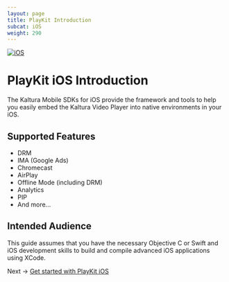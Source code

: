 ```yaml
---
layout: page
title: PlayKit Introduction
subcat: iOS
weight: 290
---
```


[![iOS](https://img.shields.io/badge/iOS-Supported-green.svg)](https://github.com/kaltura/playkit-ios)

# PlayKit iOS Introduction

The Kaltura Mobile SDKs for iOS provide the framework and tools to help you easily embed the Kaltura Video Player into native environments in your iOS.

## Supported Features

* DRM
* IMA (Google Ads)
* Chromecast
* AirPlay
* Offline Mode (including DRM)
* Analytics
* PIP
* And more...

## Intended Audience

This guide assumes that you have the necessary Objective C or Swift and iOS development skills to build and compile advanced iOS applications using XCode.

Next -> [Get started with PlayKit iOS](https://github.com/kaltura/DeveloperPortalDocs/blob/playkit/documentation/PlayKit/iOS_GetStarted.md)
